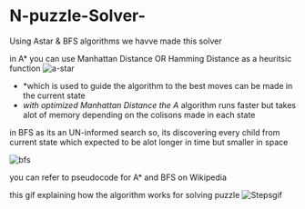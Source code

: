 # N-puzzle-Solver-
Using Astar  & BFS  algorithms we havve made this solver 

in A* you can use Manhattan Distance OR Hamming Distance as a heuritsic function 
![a-star](https://user-images.githubusercontent.com/62582432/169281811-04e031b2-e2c2-4a60-871b-3eab2517f785.gif)

 * *which is used to guide the algorithm to the best moves can be made in the current state 
  * *with optimized Manhattan Distance the A* algorithm runs faster but takes alot of memory depending on the colisons made in each state
  
in BFS as its an UN-informed search so, its discovering every child from current state which expected to be alot longer in time but smaller in space 

![bfs](https://user-images.githubusercontent.com/62582432/169282030-a401496d-ff09-419b-94cf-180906d50ff9.gif)


you can refer to pseudocode for A* and BFS on Wikipedia

this gif explaining how the algorithm works for solving puzzle
![Stepsgif](https://user-images.githubusercontent.com/62582432/168497324-64dab066-62d7-4055-a650-19b366e2f255.gif)
